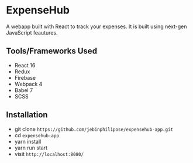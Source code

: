 # ExpenseHub

A webapp built with React to track your expenses. It is built using next-gen JavaScript feautures.

## Tools/Frameworks Used

* React 16
* Redux
* Firebase
* Webpack 4
* Babel 7
* SCSS

## Installation

* git clone `https://github.com/jebinphilipose/expensehub-app.git`
* cd `expensehub-app`
* yarn install
* yarn run start
* visit `http://localhost:8080/`
